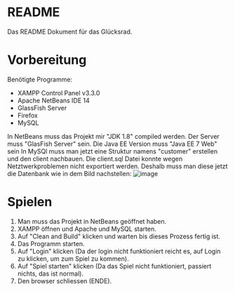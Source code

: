 # README
Das README Dokument für das Glücksrad.

# Vorbereitung
Benötigte Programme:
- XAMPP Control Panel v3.3.0
- Apache NetBeans IDE 14 
- GlassFish Server
- Firefox
- MySQL

In NetBeans muss das Projekt mir "JDK 1.8" compiled werden. Der Server muss "GlasFish Server" sein. Die Java EE Version muss "Java EE 7 Web" sein
In MySQl muss man jetzt eine Struktur namens "customer" erstellen und den client nachbauen. Die client.sql Datei konnte wegen Netztwerkproblemen nicht exportiert werden. Deshalb muss man diese jetzt die Datenbank wie in dem Bild nachstellen:
![image](https://user-images.githubusercontent.com/69579094/222453667-190be09f-5398-4260-8563-b7dccd0e3499.png)


# Spielen
1. Man muss das Projekt in NetBeans geöffnet haben.
2. XAMPP öffnen und Apache und MySQL starten.
3. Auf "Clean and Build" klicken und warten bis dieses Prozess fertig ist.
4. Das Programm starten.
5. Auf "Login" klicken (Da der login nicht funktioniert reicht es, auf Login zu klicken, um zum Spiel zu kommen).
6. Auf "Spiel starten" klicken (Da das Spiel nicht funktioniert, passiert nichts, das ist normal).
7. Den browser schliessen (ENDE). 
